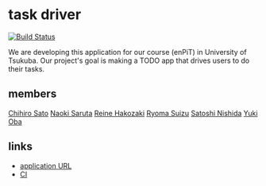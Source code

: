 # task driver

[![Build Status](https://travis-ci.org/enpitut2018/task_driver.svg?branch=master)](https://travis-ci.org/enpitut2018/task_driver)

We are developing this application for our course (enPiT) in University of Tsukuba. Our project's goal is making a TODO app that drives users to do their tasks.

## members
[Chihiro Sato](https://github.com/lmn8cs)
[Naoki Saruta](https://github.com/Kunado)
[Reine Hakozaki](https://github.com/hakozaki-reine)
[Ryoma Suizu](https://github.com/Ryoma-Suizu)
[Satoshi Nishida](https://github.com/Nishida-Satoshi)
[Yuki Oba](https://github.com/itumizu)

## links
* [application URL](task-driver.sukiyaki.party)
* [CI](https://travis-ci.org/enpitut2018/task_driver)